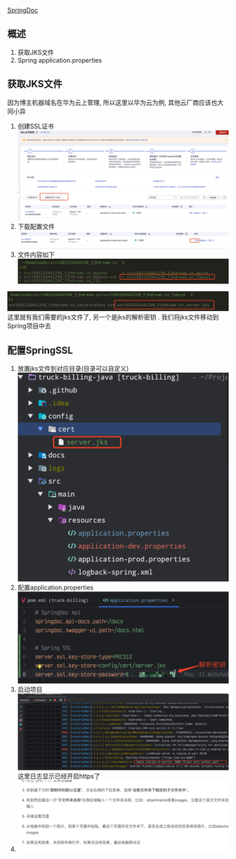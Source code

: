 
[SpringDoc](https://docs.spring.io/spring-boot/docs/current/reference/html/howto.html#howto.webserver.configure-ssl)

## 概述
1. 获取JKS文件
2. Spring application.properties
## 获取JKS文件
因为博主机器域名在华为云上管理, 所以这里以华为云为例, 其他云厂商应该也大同小异

1. 创建SSL证书![](./attachments/Pasted%20image%2020230528133827.png)
2. 下载配置文件
![](./attachments/Pasted%20image%2020230528133908.png)
3. 文件内容如下
![](./attachments/Pasted%20image%2020230528134231.png)

![](./attachments/Pasted%20image%2020230528134251.png)这里就有我们需要的jks文件了, 另一个是jks的解析密钥
. 我们将jks文件移动到Spring项目中去

## 配置SpringSSL
1. 放置jks文件到对应目录(目录可以自定义) ![](./attachments/Pasted%20image%2020230528134448.png)
2. 配置application.properties ![](./attachments/Pasted%20image%2020230528134548.png)
3. 启动项目 ![](./attachments/Pasted%20image%2020230528134623.png)这里日志显示已经开启https了
4. ![](attachments/ConfigSSL.png)